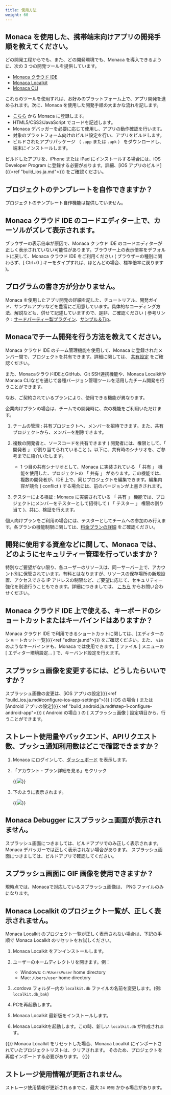 ```yaml
---
title: 使用方法
weight: 60
---
```


Monaca を使用した、携帯端末向けアプリの開発手順を教えてください。
-----------------------------------------------------------------

どの開発工程からでも、また、どの開発環境でも、Monaca
を導入できるように、次の 3 つの開発ツールを提供しています。

- [Monaca クラウド IDE](/ja/products_guide/monaca_ide)
- [Monaca Localkit](/ja/products_guide/monaca_localkit)
- [Monaca CLI](/ja/products_guide/monaca_cli)

これらのツールを使用すれば、お好みのプラットフォーム上で、アプリ開発を進められます。次に、Monaca
を使用した開発手順の大まかな流れを記します。

-   [こちら](https://monaca.mobi/ja/register/start) から Monaca
    に登録します。
-   HTML5/CSS3/JavaScript でコードを記述します。
-   Monaca デバッガーを必要に応じて使用し、アプリの動作確認を行います。
-   対象のプラットフォーム向けのビルド設定を行い、アプリをビルドします。
-   ビルドされたアプリパッケージ （ `.app` または `.apk` ）
    をダウンロードし、端末にインストールします。

ビルドしたアプリを、iPhone または iPad にインストールする場合には、iOS
Developer Program に登録する必要があります。詳細、[iOS アプリのビルド]({{<ref "build_ios.ja.md">}})
をご確認ください。

プロジェクトのテンプレートを自作できますか？
--------------------------------------------

プロジェクトのテンプレート自作機能は提供していません。

Monaca クラウド IDE のコードエディター上で、カーソルがズレて表示されます。
--------------------------------------------------------------------------

ブラウザーの表示倍率が原因で、Monaca クラウド IDE
のコードエディターが正しく表示されていない可能性があります。ブラウザー上の表示倍率をデフォルトに戻して、Monaca
クラウド IDE をご利用ください ( ブラウザーの種別に関わらず、\[ Ctrl+0 \]
キーをタイプすれば、ほとんどの場合、標準倍率に戻ります )。

プログラムの書き方が分かりません。
----------------------------------

Monaca
を使用したアプリ開発の詳細を記した、チュートリアル、開発ガイド、サンプルアプリなどを豊富にご用意しています。具体的なコーディング方法、解説なども、併せて記述していますので、是非、ご確認ください
( 参考リンク :  [サードパーティー製プラグイン](/ja/reference/third_party_phonegap)、[サンプル＆Tip](/ja/sampleapp)。

Monacaでチーム開発を行う方法を教えてください。
----------------------------------------------------------------------

Monaca クラウド IDE のチーム管理機能を使用して、Monaca に登録されたメンバー間で、プロジェクトを共有できます。詳細に関しては、 [共有設定](https://docs.monaca.io/ja/products_guide/monaca_ide/overview/#共有設定) をご確認ください。

また、MonacaクラウドIDEとGitHub、Git SSH連携機能や、Monaca LocalkitやMonaca CLIなどを通じて各種バージョン管理ツールを活用したチーム開発を行うことができます。


なお、ご契約されているプランにより、使用できる機能が異なります。

企業向けプランの場合は、チームでの開発時に、次の機能をご利用いただけます。

1.  チームの管理 :
    共有プロジェクトへ、メンバーを招待できます。また、共有プロジェクトから、メンバーを削除できます。
2.  複数の開発者と、ソースコードを共有できます (
    開発者には、権限として、「 開発者 」 が割り当てられていること
    )。以下に、共有時のシナリオを、ご参考までに紹介いたします。

    - 1 つ目の共有シナリオとして、Monaca に実装されている 「 共有 」 機能を使用した、プロジェクトの 「 共有 」 があります。この機能では、複数の開発者が、IDE 上で、同じプロジェクトを編集できます。編集内容が競合 ( conflict ) する場合には、前のバージョンが上書きされます。

3.  テスターによる検証 : Monaca に実装されている 「 共有 」
    機能では、プロジェクトにメンバーをテスターとして招待して ( 「
    テスター 」 権限の割り当て )、共に、検証を行えます。

個人向けプランをご利用の場合には、テスターとしてチームへの参加のみ行えます。各プランの機能制限に関しては、[料金プランの詳細](https://ja.monaca.io/pricing.html) をご確認ください。

開発に使用する資産などに関して、Monaca では、どのようにセキュリティー管理を行っていますか？
-------------------------------------------------------------------------------------------

特別なご要望がない限り、各ユーザーのリソースは、同一サーバー上で、アカウント別に保管されています。有料とはなりますが、リソースの保存場所の新規設置、アクセスできる
IP
アドレスの制限など、ご要望に応じて、セキュリティー強化を別途行うこともできます。詳細につきましては、
[こちら](https://ja.monaca.io/support/inquiry.html)
からお問い合わせください。

Monaca クラウド IDE 上で使える、キーボードのショートカットまたはキーバインドはありますか？
------------------------------------------------------------------------------------------

Monaca クラウド IDE で利用できるショートカットに関しては、[エディターのショートカット一覧]({{<ref "editor.ja.md">}}) をご確認ください。また、 `vim` のようなキーバインドも、Monaca では使用できます。\[ ファイル \]
メニューの \[ エディター環境設定... \] で、キーバンド設定を行えます。

スプラッシュ画像を変更するには、どうしたらいいですか？
------------------------------------------------------

スプラッシュ画像の変更は、[iOS アプリの設定]({{<ref "build_ios.ja.md#configure-ios-app-settings">}}) ( iOS の場合 )
または [Android アプリの設定]({{<ref "build_android.ja.md#step-1-configure-android-app">}}) ( Android の場合 ) の \[ スプラッシュ画像 \] 設定項目から、行うことができます。

ストレート使用量やバックエンド、APIリクエスト数、プッシュ通知利用数はどこで確認できますか？
-------------------------------------------------------------------------------------------

1.  Monaca にログインして、[ダッシュボード](https://monaca.mobi/ja/dashboard) を表示します。
2.  「アカウント・プラン詳細を見る」をクリック

    {{<img src="/images/faq/1.png">}}

3.  下のように表示されます。

    {{<img src="/images/faq/2.png">}}

Monaca Debugger にスプラッシュ画面が表示されません。
----------------------------------------------------

スプラッシュ画面につきましては、ビルドアプリでのみ正しく表示されます。
Monaca デバッガーでは正しく表示されない場合があります。
スプラッシュ画面につきましては、ビルドアプリで確認してください。

スプラッシュ画面に GIF 画像を使用できますか？
---------------------------------------------

現時点では、Monacaで対応しているスプラッシュ画像は、 PNG
ファイルのみになります。

Monaca Localkit のプロジェクト一覧が、正しく表示されません。
------------------------------------------------------------

Monaca Localkit
のプロジェクト一覧が正しく表示されない場合は、下記の手順で Monaca
Localkit のリセットをお試しください。

1.  Monaca Localkit をアンインストールします。
2.  ユーザーのホームディレクトリを開きます。例：

    -   Windows: `C:¥Users¥user` home directory
    -   Mac: `/Users/user` home directory

3.  .cordova フォルダー内の `localkit.db`
    ファイルの名前を変更します。(例: `localkit.db_bak`)
4.  PCを再起動します。
5.  Monaca Localkit 最新版をインストールします。
6.  Monaca Localkitを起動します。この時、新しい `localkit.db`
    が作成されます。

{{<note>}}
Monaca Localkit をリセットした場合、Monaca Localkit
にインポートされていたプロジェクトリストは、クリアされます。
そのため、プロジェクトを再度インポートする必要があります。
{{</note>}}

ストレージ使用情報が更新されません。
------------------------------------

ストレージ使用情報が更新されるまでに、最大 `24 時間` かかる場合があります。
